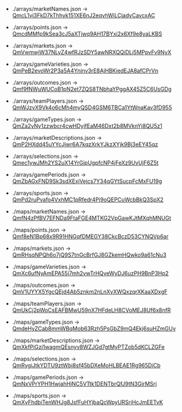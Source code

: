 - ./arrays/marketNames.json → [QmcL1vj3FkD7kThhyk151XE6nJ2eqvhWiLCjadyCavcxAC](https://ipfs.bookmaker.xyz/ipfs/QmcL1vj3FkD7kThhyk151XE6nJ2eqvhWiLCjadyCavcxAC)

- ./arrays/points.json → [QmcdMMfp9kSea3cJ5aXTjwq9AH17BYxi2x6Xf9e8yaLKBS](https://ipfs.bookmaker.xyz/ipfs/QmcdMMfp9kSea3cJ5aXTjwq9AH17BYxi2x6Xf9e8yaLKBS)

- ./arrays/markets.json → [QmVwmwjW37NLyZ4wfRJzSDY5awNRXQQiDLj5MPpvFv9NyX](https://ipfs.bookmaker.xyz/ipfs/QmVwmwjW37NLyZ4wfRJzSDY5awNRXQQiDLj5MPpvFv9NyX)

- ./arrays/gameVarieties.json → [QmPeB2evoWr2P3a5A4Yninv3rE8AjHBKiedEJA8afCPrVn](https://ipfs.bookmaker.xyz/ipfs/QmPeB2evoWr2P3a5A4Yninv3rE8AjHBKiedEJA8afCPrVn)

- ./arrays/outcomes.json → [Qmf9fNWuWUCoB1pN2et7ZQS8TNbhaYPggAX45Z5C6UsGDg](https://ipfs.bookmaker.xyz/ipfs/Qmf9fNWuWUCoB1pN2et7ZQS8TNbhaYPggAX45Z5C6UsGDg)

- ./arrays/teamPlayers.json → [QmWJzvX9Vk4o6cMh4myQSD4GSM6TBCa1YtWnaKav3fD955](https://ipfs.bookmaker.xyz/ipfs/QmWJzvX9Vk4o6cMh4myQSD4GSM6TBCa1YtWnaKav3fD955)

- ./arrays/gameTypes.json → [QmZa2yNy1zzwbcr4cwHDyjfEaM46Dxt2b8MVknYj8QU5z1](https://ipfs.bookmaker.xyz/ipfs/QmZa2yNy1zzwbcr4cwHDyjfEaM46Dxt2b8MVknYj8QU5z1)

- ./arrays/marketDescriptions.json → [QmP2HXdd45uYYcJjwr6A7kqzXrkYJkzXYjk9Bj3eEY45qz](https://ipfs.bookmaker.xyz/ipfs/QmP2HXdd45uYYcJjwr6A7kqzXrkYJkzXYjk9Bj3eEY45qz)

- ./arrays/selections.json → [Qmec1ywJMh2YS2uX14YrGipUgpfcNP4jFeXz9UvUjF6Z5t](https://ipfs.bookmaker.xyz/ipfs/Qmec1ywJMh2YS2uX14YrGipUgpfcNP4jFeXz9UvUjF6Z5t)

- ./arrays/gamePeriods.json → [QmZbAGxFND9Sk3sdXExjVejcs7Y34qGYtSucpFcMxFU19g](https://ipfs.bookmaker.xyz/ipfs/QmZbAGxFND9Sk3sdXExjVejcs7Y34qGYtSucpFcMxFU19g)

- ./arrays/sports.json → [QmPd2ruPvafo4VxhMC1pRfedr4Pj9oQEPCuWcbBkQ3SpX2](https://ipfs.bookmaker.xyz/ipfs/QmPd2ruPvafo4VxhMC1pRfedr4Pj9oQEPCuWcbBkQ3SpX2)

- ./maps/marketNames.json → [QmfN4zPfBV7EFNDa9FtaFGE4MTKG2VpGawKJtMXqhMNUGt](https://ipfs.bookmaker.xyz/ipfs/QmfN4zPfBV7EFNDa9FtaFGE4MTKG2VpGawKJtMXqhMNUGt)

- ./maps/points.json → [Qmf8eN1Bp68x9R91HNGqfDMEGY38CkcBczD53CYNQVp6ar](https://ipfs.bookmaker.xyz/ipfs/Qmf8eN1Bp68x9R91HNGqfDMEGY38CkcBczD53CYNQVp6ar)

- ./maps/markets.json → [QmRHsqNPQh6o7jQ9S7tnGcBrfGJ8GZkemHQwko9a61cNu3](https://ipfs.bookmaker.xyz/ipfs/QmRHsqNPQh6o7jQ9S7tnGcBrfGJ8GZkemHQwko9a61cNu3)

- ./maps/gameVarieties.json → [QmXc6ufNyAmEPA55i7mh2vwTrHQveWyDJ6uzPH9BnP3Hp2](https://ipfs.bookmaker.xyz/ipfs/QmXc6ufNyAmEPA55i7mh2vwTrHQveWyDJ6uzPH9BnP3Hp2)

- ./maps/outcomes.json → [QmV1UYYX5YgcQEjd4Ab5znkm2nLnXyXWQxzqrXKaaXDxgF](https://ipfs.bookmaker.xyz/ipfs/QmV1UYYX5YgcQEjd4Ab5znkm2nLnXyXWQxzqrXKaaXDxgF)

- ./maps/teamPlayers.json → [QmUkCj2pWoCsEAFBMwU59nX7HFdeLH8CVoMEJ8Uf6x8nfR](https://ipfs.bookmaker.xyz/ipfs/QmUkCj2pWoCsEAFBMwU59nX7HFdeLH8CVoMEJ8Uf6x8nfR)

- ./maps/gameTypes.json → [QmdeHyZCab8mmWBqMob63Rzh5PsGbZ9mQ4Ekj6suHZmGUy](https://ipfs.bookmaker.xyz/ipfs/QmdeHyZCab8mmWBqMob63Rzh5PsGbZ9mQ4Ekj6suHZmGUy)

- ./maps/marketDescriptions.json → [QmXkfPiGzj1wagmQEsnyv8WZJGd7gtMyPTZob5dKCLZGFe](https://ipfs.bookmaker.xyz/ipfs/QmXkfPiGzj1wagmQEsnyv8WZJGd7gtMyPTZob5dKCLZGFe)

- ./maps/selections.json → [QmRygiJtkYDTU9ztWbj8sf45bDXeMoHLBEAE1Rg965DiCb](https://ipfs.bookmaker.xyz/ipfs/QmRygiJtkYDTU9ztWbj8sf45bDXeMoHLBEAE1Rg965DiCb)

- ./maps/gamePeriods.json → [QmNxVPrYPH1HwjahHjNC5VTtk1DENTbrQfJ9tN3GirMSrj](https://ipfs.bookmaker.xyz/ipfs/QmNxVPrYPH1HwjahHjNC5VTtk1DENTbrQfJ9tN3GirMSrj)

- ./maps/sports.json → [QmXyFhdbiTenWHJg8JsfFuHYjbaQcWpyURSrjHcJmEETvK](https://ipfs.bookmaker.xyz/ipfs/QmXyFhdbiTenWHJg8JsfFuHYjbaQcWpyURSrjHcJmEETvK)